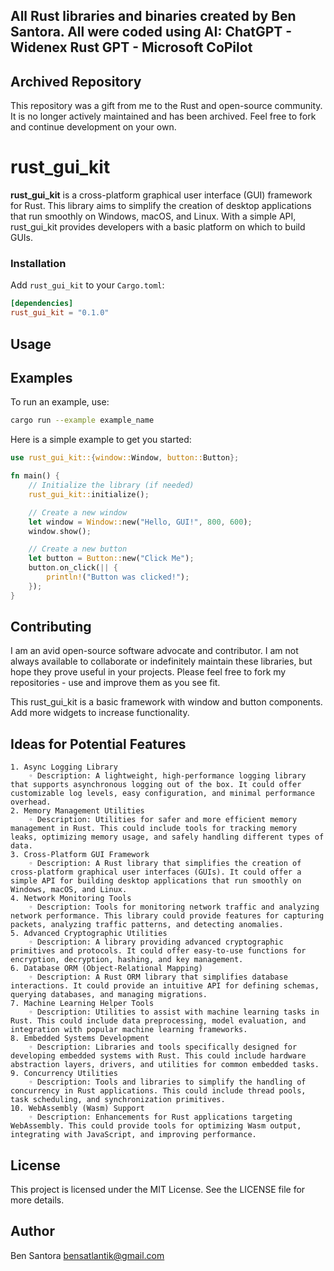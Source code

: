 ## All Rust libraries and binaries created by Ben Santora. All were coded using AI: ChatGPT - Widenex Rust GPT - Microsoft CoPilot

## Archived Repository
This repository was a gift from me to the Rust and open-source community. It is no longer actively maintained and has been archived. Feel free to fork and continue development on your own.

# rust_gui_kit

**rust_gui_kit** is a cross-platform graphical user interface (GUI) framework for Rust. This library aims to simplify the creation of desktop applications that run smoothly on Windows, macOS, and Linux. With a simple API, rust_gui_kit provides developers with a basic platform on which to build GUIs.

### Installation

Add `rust_gui_kit` to your `Cargo.toml`:

```toml
[dependencies]
rust_gui_kit = "0.1.0"
```
## Usage

## Examples
To run an example, use:
``` bash
cargo run --example example_name
```
Here is a simple example to get you started:
```rust
use rust_gui_kit::{window::Window, button::Button};

fn main() {
    // Initialize the library (if needed)
    rust_gui_kit::initialize();

    // Create a new window
    let window = Window::new("Hello, GUI!", 800, 600);
    window.show();

    // Create a new button
    let button = Button::new("Click Me");
    button.on_click(|| {
        println!("Button was clicked!");
    });
}
```
## Contributing
I am an avid open-source software advocate and contributor. I am not always available to collaborate or indefinitely maintain these libraries, but hope they prove useful in your projects. Please feel free to fork my repositories - use and improve them as you see fit. 

This rust_gui_kit is a basic framework with window and button components. Add more widgets to increase functionality.

## Ideas for Potential Features
    1. Async Logging Library
        ◦ Description: A lightweight, high-performance logging library that supports asynchronous logging out of the box. It could offer customizable log levels, easy configuration, and minimal performance overhead.
    2. Memory Management Utilities
        ◦ Description: Utilities for safer and more efficient memory management in Rust. This could include tools for tracking memory leaks, optimizing memory usage, and safely handling different types of data.
    3. Cross-Platform GUI Framework
        ◦ Description: A Rust library that simplifies the creation of cross-platform graphical user interfaces (GUIs). It could offer a simple API for building desktop applications that run smoothly on Windows, macOS, and Linux.
    4. Network Monitoring Tools
        ◦ Description: Tools for monitoring network traffic and analyzing network performance. This library could provide features for capturing packets, analyzing traffic patterns, and detecting anomalies.
    5. Advanced Cryptographic Utilities
        ◦ Description: A library providing advanced cryptographic primitives and protocols. It could offer easy-to-use functions for encryption, decryption, hashing, and key management.
    6. Database ORM (Object-Relational Mapping)
        ◦ Description: A Rust ORM library that simplifies database interactions. It could provide an intuitive API for defining schemas, querying databases, and managing migrations.
    7. Machine Learning Helper Tools
        ◦ Description: Utilities to assist with machine learning tasks in Rust. This could include data preprocessing, model evaluation, and integration with popular machine learning frameworks.
    8. Embedded Systems Development
        ◦ Description: Libraries and tools specifically designed for developing embedded systems with Rust. This could include hardware abstraction layers, drivers, and utilities for common embedded tasks.
    9. Concurrency Utilities
        ◦ Description: Tools and libraries to simplify the handling of concurrency in Rust applications. This could include thread pools, task scheduling, and synchronization primitives.
    10. WebAssembly (Wasm) Support
        ◦ Description: Enhancements for Rust applications targeting WebAssembly. This could provide tools for optimizing Wasm output, integrating with JavaScript, and improving performance.

## License
This project is licensed under the MIT License. See the LICENSE file for more details.

## Author
Ben Santora <bensatlantik@gmail.com>
